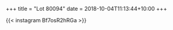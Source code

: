 +++
title       = "Lot 80094"
date        = 2018-10-04T11:13:44+10:00
+++

{{< instagram Bf7osR2hRGa >}}